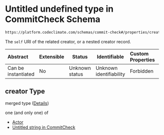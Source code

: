 # Untitled undefined type in CommitCheck Schema

```txt
https://platform.codeclimate.com/schemas/commit-check#/properties/creator
```

The `self` URI of the related creator, or a nested creator record.


| Abstract            | Extensible | Status         | Identifiable            | Custom Properties | Additional Properties | Access Restrictions | Defined In                                                                                     |
| :------------------ | ---------- | -------------- | ----------------------- | :---------------- | --------------------- | ------------------- | ---------------------------------------------------------------------------------------------- |
| Can be instantiated | No         | Unknown status | Unknown identifiability | Forbidden         | Allowed               | none                | [CommitCheck.schema.json\*](../../spec/schemas/CommitCheck.schema.json "open original schema") |

## creator Type

merged type ([Details](commitcheck-properties-creator.md))

one (and only one) of

-   [Actor](calendarevent-properties-attendees-items-author-oneof-actor.md "check type definition")
-   [Untitled string in CommitCheck](commitcheck-properties-creator-oneof-1.md "check type definition")
